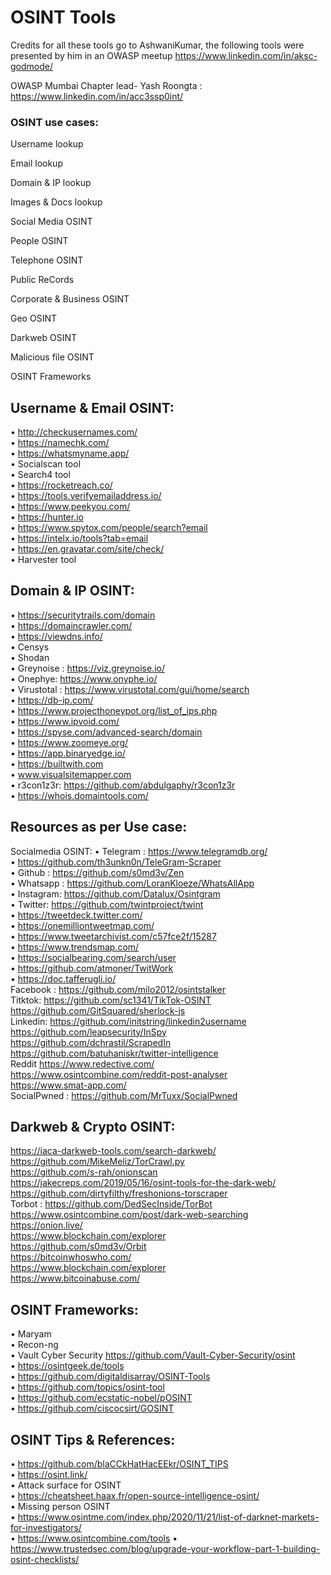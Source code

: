 # OSINT Tools 


Credits for all these tools go to AshwaniKumar, the following tools were presented by him in an OWASP meetup https://www.linkedin.com/in/aksc-godmode/

OWASP Mumbai Chapter lead- Yash Roongta : https://www.linkedin.com/in/acc3ssp0int/


### OSINT use cases:
Username lookup

Email lookup

Domain & IP lookup

Images & Docs lookup

Social Media OSINT

People OSINT

Telephone OSINT

Public ReCords

Corporate & Business OSINT

Geo OSINT

Darkweb OSINT

Malicious file OSINT

OSINT Frameworks


##  Username & Email  OSINT:
• http://checkusernames.com/   
• https://namechk.com/   
• https://whatsmyname.app/   
• Socialscan tool  
• Search4 tool  
• https://rocketreach.co/  
• https://tools.verifyemailaddress.io/  
• https://www.peekyou.com/  
•  https://hunter.io   
• https://www.spytox.com/people/search?email  
• https://intelx.io/tools?tab=email   
• https://en.gravatar.com/site/check/  
• Harvester tool

## Domain & IP OSINT: 
• https://securitytrails.com/domain   
• https://domaincrawler.com/   
•  https://viewdns.info/  
• Censys  
• Shodan  
• Greynoise : https://viz.greynoise.io/  
• Onephye: https://www.onyphe.io/  
• Virustotal : https://www.virustotal.com/gui/home/search  
• https://db-ip.com/  
• https://www.projecthoneypot.org/list_of_ips.php  
•  https://www.ipvoid.com/  
• https://spyse.com/advanced-search/domain  
• https://www.zoomeye.org/  
• https://app.binaryedge.io/   
• https://builtwith.com   
• www.visualsitemapper.com  
• r3con1z3r:  https://github.com/abdulgaphy/r3con1z3r  
• https://whois.domaintools.com/ 

## Resources as per Use case:


Socialmedia OSINT:
• Telegram : https://www.telegramdb.org/    
• https://github.com/th3unkn0n/TeleGram-Scraper    
• Github : https://github.com/s0md3v/Zen  
• Whatsapp : https://github.com/LoranKloeze/WhatsAllApp  
• Instagram: https://github.com/Datalux/Osintgram  
• Twitter: https://github.com/twintproject/twint  
• https://tweetdeck.twitter.com/  
• https://onemilliontweetmap.com/  
• https://www.tweetarchivist.com/c57fce2f/15287  
• https://www.trendsmap.com/  
• https://socialbearing.com/search/user  
• https://github.com/atmoner/TwitWork  
• https://doc.tafferugli.io/  
Facebook : https://github.com/milo2012/osintstalker  
Titktok: https://github.com/sc1341/TikTok-OSINT   
https://github.com/GitSquared/sherlock-js   
Linkedin: https://github.com/initstring/linkedin2username   
https://github.com/leapsecurity/InSpy   
https://github.com/dchrastil/ScrapedIn   
https://github.com/batuhaniskr/twitter-intelligence   
Reddit  https://www.redective.com/   
https://www.osintcombine.com/reddit-post-analyser   
https://www.smat-app.com/  
SocialPwned :  https://github.com/MrTuxx/SocialPwned  

## Darkweb & Crypto OSINT:
https://iaca-darkweb-tools.com/search-darkweb/   
https://github.com/MikeMeliz/TorCrawl.py   
https://github.com/s-rah/onionscan    
https://jakecreps.com/2019/05/16/osint-tools-for-the-dark-web/   
https://github.com/dirtyfilthy/freshonions-torscraper   
Torbot : https://github.com/DedSecInside/TorBot   
https://www.osintcombine.com/post/dark-web-searching    
https://onion.live/   
https://www.blockchain.com/explorer    
https://github.com/s0md3v/Orbit   
https://bitcoinwhoswho.com/   
https://www.blockchain.com/explorer    
https://www.bitcoinabuse.com/   
 
## OSINT Frameworks:
•  Maryam  
• Recon-ng  
• Vault Cyber Security https://github.com/Vault-Cyber-Security/osint   
• https://osintgeek.de/tools   
• https://github.com/digitaldisarray/OSINT-Tools   
• https://github.com/topics/osint-tool   
• https://github.com/ecstatic-nobel/pOSINT   
• https://github.com/ciscocsirt/GOSINT


## OSINT Tips & References: 
• https://github.com/blaCCkHatHacEEkr/OSINT_TIPS  
• https://osint.link/     
• Attack surface for OSINT   
• https://cheatsheet.haax.fr/open-source-intelligence-osint/   
• Missing person OSINT  
• https://www.osintme.com/index.php/2020/11/21/list-of-darknet-markets-for-investigators/   
• https://www.osintcombine.com/tools
• https://www.trustedsec.com/blog/upgrade-your-workflow-part-1-building-osint-checklists/

